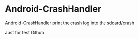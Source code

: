 Android-CrashHandler
====================

Android-CrashHandler print the crash log into the sdcard/crash

Just for test Github
